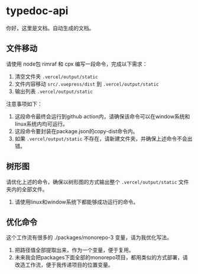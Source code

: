 # typedoc-api

你好，这里是文档。自动生成的文档。

## 文件移动

请使用 node包 rimraf 和 cpx 编写一段命令，完成以下需求：

1. 清空文件夹 `.vercel/output/static`
2. 文件内容移动 `src/.vuepress/dist` 到 `.vercel/output/static`
3. 输出列表 `.vercel/output/static`

注意事项如下：

1. 这段命令最终会运行到github action内，请确保该命令可以在window系统和linux系统内均可运行。
2. 这段命令要封装在package.json的copy-dist命令内。
3. 如果 `.vercel/output/static` 不存在，请新建文件夹，并确保上述命令不会出错。

## 树形图

请优化上述的命令，确保以树形图的方式输出整个 `.vercel/output/static` 文件夹内的全部文件。

1. 请使用linux和window系统下都能够成功运行的命令。

## 优化命令

这个工作流有很多的 ./packages/monorepo-3 变量，请为我优化写法。

1. 把路径值全部提取出来，作为一个变量，便于复用。
2. 未来我会把packages下面全部的monorepo项目，都用类似的方式部署，请改造工作流，便于我传递项目的位置变量。
